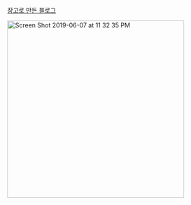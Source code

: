[장고로 만든 블로그](http://ingmcc123.pythonanywhere.com/)

<img width="404" alt="Screen Shot 2019-06-07 at 11 32 35 PM" src="https://user-images.githubusercontent.com/43161094/59111798-b8bf3700-897c-11e9-8cbb-c1c66650c964.png">
